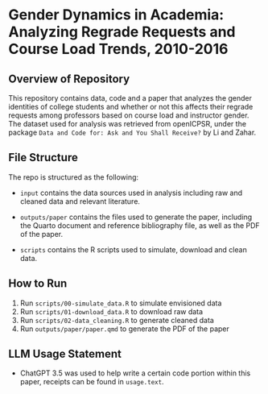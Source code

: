 # Gender Dynamics in Academia: Analyzing Regrade Requests and Course Load Trends, 2010-2016

## Overview of Repository

This repository contains data, code and a paper that analyzes the gender identities of college students and whether or not this affects their regrade requests among professors based on course load and instructor gender. The dataset used for analysis was retrieved from openICPSR, under the package `Data and Code for: Ask and You Shall Receive?` by Li and Zahar. 

## File Structure

The repo is structured as the following:

-   `input` contains the data sources used in analysis including raw and cleaned data and relevant literature.

-   `outputs/paper` contains the files used to generate the paper, including the Quarto document and reference bibliography file, as well as the PDF of the paper.

-   `scripts` contains the R scripts used to simulate, download and clean data.

## How to Run

1.  Run `scripts/00-simulate_data.R` to simulate envisioned data
2.  Run `scripts/01-download_data.R` to download raw data
3.  Run `scripts/02-data_cleaning.R` to generate cleaned data
4.  Run `outputs/paper/paper.qmd` to generate the PDF of the paper

## LLM Usage Statement

-   ChatGPT 3.5 was used to help write a certain code portion within this paper, receipts can be found in `usage.text`. 

